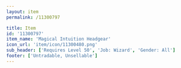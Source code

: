 ```yaml
---
layout: item
permalink: /11300797

title: Item
id: '11300797'
item_name: 'Magical Intuition Headgear'
icon_url: 'item/icon/11300480.png'
sub_header: ['Requires Level 50', 'Job: Wizard', 'Gender: All']
footer: ['Untradable, Unsellable']
---
```

